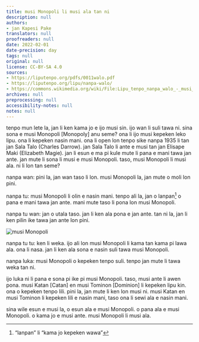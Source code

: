 ```yaml
---
title: musi Monopoli li musi ala tan ni
description: null
authors:
- jan Kapesi Pake
translators: null
proofreaders: null
date: 2022-02-01
date-precision: day
tags: null
original: null
license: CC-BY-SA 4.0
sources:
- https://liputenpo.org/pdfs/0011walo.pdf
- https://liputenpo.org/lipu/nanpa-walo/
- https://commons.wikimedia.org/wiki/File:Lipu_tenpo_nanpa_walo_-_musi_Monopoli.png
archives: null
preprocessing: null
accessibility-notes: null
notes: null
---
```


tenpo mun lete la, jan li ken kama jo e ijo musi sin. ijo wan li suli tawa ni. sina sona e musi Monopoli [Monopoly] anu seme? ona li ijo musi kepeken leko lipu. ona li kepeken nasin mani. ona li open lon tenpo sike nanpa 1935 li tan jan Sala Talo (Charles Darrow). jan Sala Talo li ante e musi tan jan Elisape Maki (Elizabeth Magie). jan li esun e ma pi kule mute li pana e mani tawa jan ante. jan mute li sona li musi e musi Monopoli. taso, musi Monopoli li musi ala. ni li lon tan seme?

nanpa wan: pini la, jan wan taso li lon. musi Monopoli la, jan mute o moli lon pini.

nanpa tu: musi Monopoli li olin e nasin mani. tenpo ali la, jan o lanpan[^1] o pana e mani tawa jan ante. mani mute taso li pona lon musi Monopoli.

nanpa tu wan: jan o utala taso. jan li ken ala pona e jan ante. tan ni la, jan li ken pilin ike tawa jan ante lon pini.

[^1]: “lanpan” li “kama jo kepeken wawa”

![musi Monopoli](https://upload.wikimedia.org/wikipedia/commons/c/cc/Lipu_tenpo_nanpa_walo_-_musi_Monopoli.png)

nanpa tu tu: ken li weka. ijo ali lon musi Monopoli li kama tan kama pi lawa ala. ona li nasa. jan li ken ala sona e nasin suli tawa musi Monopoli.

nanpa luka: musi Monopoli o kepeken tenpo suli. tenpo jan mute li tawa weka tan ni.

ijo luka ni li pana e sona pi ike pi musi Monopoli. taso, musi ante li awen pona. musi Katan [Catan] en musi Tominon [Dominion] li kepeken lipu kin. ona o kepeken tenpo lili. pini la, jan mute li ken lon musi ni. musi Katan en musi Tominon li kepeken lili e nasin mani, taso ona li sewi ala e nasin mani.

sina wile esun e musi la, o esun ala e musi Monopoli. o pana ala e musi Monopoli. o kama jo e musi ante. musi Monopoli li musi ala.